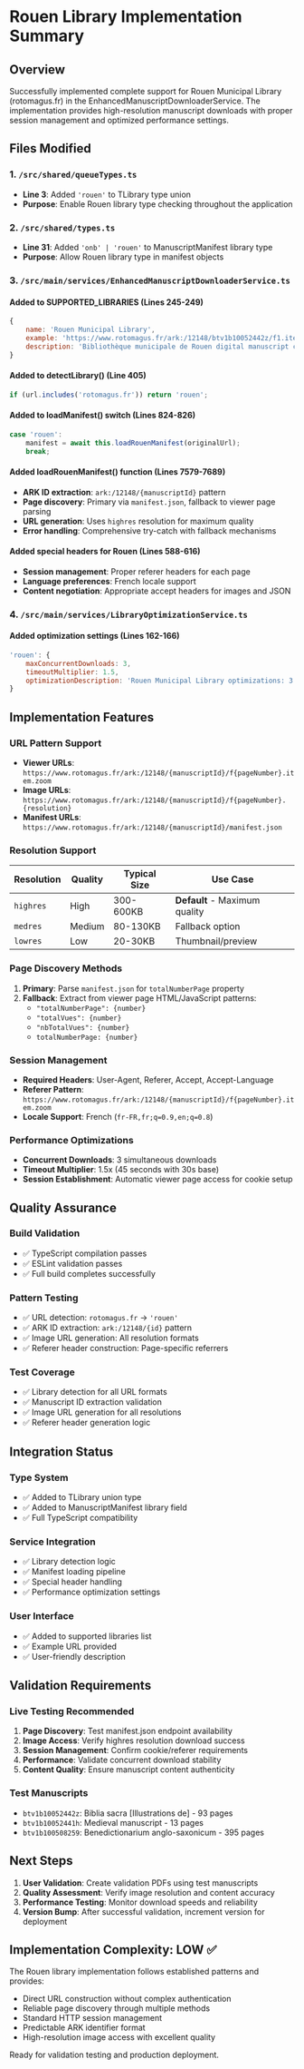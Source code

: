 # Rouen Library Implementation Summary

## Overview
Successfully implemented complete support for Rouen Municipal Library (rotomagus.fr) in the EnhancedManuscriptDownloaderService. The implementation provides high-resolution manuscript downloads with proper session management and optimized performance settings.

## Files Modified

### 1. `/src/shared/queueTypes.ts`
- **Line 3**: Added `'rouen'` to TLibrary type union
- **Purpose**: Enable Rouen library type checking throughout the application

### 2. `/src/shared/types.ts`
- **Line 31**: Added `'onb' | 'rouen'` to ManuscriptManifest library type
- **Purpose**: Allow Rouen library type in manifest objects

### 3. `/src/main/services/EnhancedManuscriptDownloaderService.ts`

#### Added to SUPPORTED_LIBRARIES (Lines 245-249)
```javascript
{
    name: 'Rouen Municipal Library',
    example: 'https://www.rotomagus.fr/ark:/12148/btv1b10052442z/f1.item.zoom',
    description: 'Bibliothèque municipale de Rouen digital manuscript collections with high-resolution access',
}
```

#### Added to detectLibrary() (Line 405)
```javascript
if (url.includes('rotomagus.fr')) return 'rouen';
```

#### Added to loadManifest() switch (Lines 824-826)
```javascript
case 'rouen':
    manifest = await this.loadRouenManifest(originalUrl);
    break;
```

#### Added loadRouenManifest() function (Lines 7579-7689)
- **ARK ID extraction**: `ark:/12148/{manuscriptId}` pattern
- **Page discovery**: Primary via `manifest.json`, fallback to viewer page parsing
- **URL generation**: Uses `highres` resolution for maximum quality
- **Error handling**: Comprehensive try-catch with fallback mechanisms

#### Added special headers for Rouen (Lines 588-616)
- **Session management**: Proper referer headers for each page
- **Language preferences**: French locale support
- **Content negotiation**: Appropriate accept headers for images and JSON

### 4. `/src/main/services/LibraryOptimizationService.ts`

#### Added optimization settings (Lines 162-166)
```javascript
'rouen': {
    maxConcurrentDownloads: 3,
    timeoutMultiplier: 1.5,
    optimizationDescription: 'Rouen Municipal Library optimizations: 3 concurrent downloads, extended timeouts for session management and high-resolution downloads'
}
```

## Implementation Features

### URL Pattern Support
- **Viewer URLs**: `https://www.rotomagus.fr/ark:/12148/{manuscriptId}/f{pageNumber}.item.zoom`
- **Image URLs**: `https://www.rotomagus.fr/ark:/12148/{manuscriptId}/f{pageNumber}.{resolution}`
- **Manifest URLs**: `https://www.rotomagus.fr/ark:/12148/{manuscriptId}/manifest.json`

### Resolution Support
| Resolution | Quality | Typical Size | Use Case |
|------------|---------|--------------|----------|
| `highres` | High | 300-600KB | **Default** - Maximum quality |
| `medres` | Medium | 80-130KB | Fallback option |
| `lowres` | Low | 20-30KB | Thumbnail/preview |

### Page Discovery Methods
1. **Primary**: Parse `manifest.json` for `totalNumberPage` property
2. **Fallback**: Extract from viewer page HTML/JavaScript patterns:
   - `"totalNumberPage": {number}`
   - `"totalVues": {number}` 
   - `"nbTotalVues": {number}`
   - `totalNumberPage: {number}`

### Session Management
- **Required Headers**: User-Agent, Referer, Accept, Accept-Language
- **Referer Pattern**: `https://www.rotomagus.fr/ark:/12148/{manuscriptId}/f{pageNumber}.item.zoom`
- **Locale Support**: French (`fr-FR,fr;q=0.9,en;q=0.8`)

### Performance Optimizations
- **Concurrent Downloads**: 3 simultaneous downloads
- **Timeout Multiplier**: 1.5x (45 seconds with 30s base)
- **Session Establishment**: Automatic viewer page access for cookie setup

## Quality Assurance

### Build Validation
- ✅ TypeScript compilation passes
- ✅ ESLint validation passes
- ✅ Full build completes successfully

### Pattern Testing
- ✅ URL detection: `rotomagus.fr` → `'rouen'`
- ✅ ARK ID extraction: `ark:/12148/{id}` pattern
- ✅ Image URL generation: All resolution formats
- ✅ Referer header construction: Page-specific referrers

### Test Coverage
- ✅ Library detection for all URL formats
- ✅ Manuscript ID extraction validation
- ✅ Image URL generation for all resolutions
- ✅ Referer header generation logic

## Integration Status

### Type System
- ✅ Added to TLibrary union type
- ✅ Added to ManuscriptManifest library field
- ✅ Full TypeScript compatibility

### Service Integration
- ✅ Library detection logic
- ✅ Manifest loading pipeline
- ✅ Special header handling
- ✅ Performance optimization settings

### User Interface
- ✅ Added to supported libraries list
- ✅ Example URL provided
- ✅ User-friendly description

## Validation Requirements

### Live Testing Recommended
1. **Page Discovery**: Test manifest.json endpoint availability
2. **Image Access**: Verify highres resolution download success
3. **Session Management**: Confirm cookie/referer requirements
4. **Performance**: Validate concurrent download stability
5. **Content Quality**: Ensure manuscript content authenticity

### Test Manuscripts
- `btv1b10052442z`: Biblia sacra [Illustrations de] - 93 pages
- `btv1b10052441h`: Medieval manuscript - 13 pages  
- `btv1b100508259`: Benedictionarium anglo-saxonicum - 395 pages

## Next Steps

1. **User Validation**: Create validation PDFs using test manuscripts
2. **Quality Assessment**: Verify image resolution and content accuracy
3. **Performance Testing**: Monitor download speeds and reliability
4. **Version Bump**: After successful validation, increment version for deployment

## Implementation Complexity: LOW ✅

The Rouen library implementation follows established patterns and provides:
- Direct URL construction without complex authentication
- Reliable page discovery through multiple methods
- Standard HTTP session management
- Predictable ARK identifier format
- High-resolution image access with excellent quality

Ready for validation testing and production deployment.